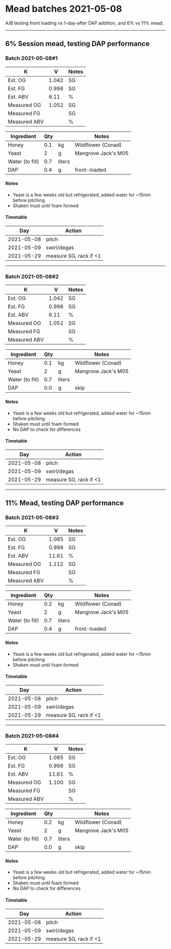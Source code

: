 # Mead batches 2021-05-08

A/B testing front loading vs 1-day-after DAP addition, and 6% vs 11% mead.

---

## 6% Session mead, testing DAP performance

### Batch 2021-05-08#1

K|V|Notes
-|-|-
Est. OG|1.042|SG
Est. FG|0.998|SG
Est. ABV|6.11|%
Measured OG|1.052|SG
Measured FG||SG
Measured ABV||%

Ingredient|Qty||Notes
-|-|-|-
Honey|0.1|kg|Wildflower (Conad)
Yeast|2|g|Mangrove Jack's M05
Water (to fill)|0.7|liters
DAP|0.4|g|front-loaded

#### Notes

- Yeast is a few weeks old but refrigerated, added water for ~15min before pitching
- Shaken must until foam formed

#### Timetable

Day|Action
-|-
2021-05-08|pitch
2021-05-09|swirl/degas
2021-05-29|measure SG, rack if <1

---

### Batch 2021-05-08#2

K|V|Notes
-|-|-
Est. OG|1.042|SG
Est. FG|0.998|SG
Est. ABV|6.11|%
Measured OG|1.052|SG
Measured FG||SG
Measured ABV||%

Ingredient|Qty||Notes
-|-|-|-
Honey|0.1|kg|Wildflower (Conad)
Yeast|2|g|Mangrove Jack's M05
Water (to fill)|0.7|liters
DAP|0.0|g|skip

#### Notes

- Yeast is a few weeks old but refrigerated, added water for ~15min before pitching
- Shaken must until foam formed
- No DAP to check for differences

#### Timetable

Day|Action
-|-
2021-05-08|pitch
2021-05-09|swirl/degas
2021-05-29|measure SG, rack if <1

---

## 11% Mead, testing DAP performance

### Batch 2021-05-08#3

K|V|Notes
-|-|-
Est. OG|1.085|SG
Est. FG|0.998|SG
Est. ABV|11.61|%
Measured OG|1.112|SG
Measured FG||SG
Measured ABV||%

Ingredient|Qty||Notes
-|-|-|-
Honey|0.2|kg|Wildflower (Conad)
Yeast|2|g|Mangrove Jack's M05
Water (to fill)|0.7|liters
DAP|0.4|g|front-loaded

#### Notes

- Yeast is a few weeks old but refrigerated, added water for ~15min before pitching
- Shaken must until foam formed

#### Timetable

Day|Action
-|-
2021-05-08|pitch
2021-05-09|swirl/degas
2021-05-29|measure SG, rack if <1

---

### Batch 2021-05-08#4

K|V|Notes
-|-|-
Est. OG|1.085|SG
Est. FG|0.998|SG
Est. ABV|11.61|%
Measured OG|1.100|SG
Measured FG||SG
Measured ABV||%

Ingredient|Qty||Notes
-|-|-|-
Honey|0.2|kg|Wildflower (Conad)
Yeast|2|g|Mangrove Jack's M05
Water (to fill)|0.7|liters
DAP|0.0|g|skip

#### Notes

- Yeast is a few weeks old but refrigerated, added water for ~15min before pitching
- Shaken must until foam formed
- No DAP to check for differences

#### Timetable

Day|Action
-|-
2021-05-08|pitch
2021-05-09|swirl/degas
2021-05-29|measure SG, rack if <1
